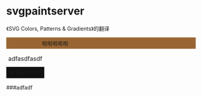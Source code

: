 <style>
h3{color:#852;text-align:center;}
</style>

# svgpaintserver
《SVG Colors, Patterns &amp; Gradients》的翻译


<div style="padding:5px 5px 5px 95px;background:url(img/mark1.svg) 5px 5px no-repeat #963;">啦啦啦啦啦</div>

<table><caption>adfasdfasdf</caption><tbody><tr><td style="background:#111;font-size:18px;">adfadfadf</td></tr></tbody></table>


###adfadf
